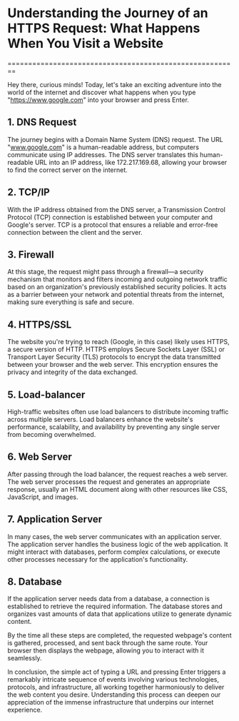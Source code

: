 # Understanding the Journey of an HTTPS Request: What Happens When You Visit a Website
========================================================

Hey there, curious minds! Today, let's take an exciting adventure into the world of the internet and discover what happens when you type "https://www.google.com" into your browser and press Enter.

## 1. **DNS Request**

The journey begins with a Domain Name System (DNS) request. The URL "www.google.com" is a human-readable address, but computers communicate using IP addresses. The DNS server translates this human-readable URL into an IP address, like 172.217.169.68, allowing your browser to find the correct server on the internet.

## 2. **TCP/IP**

With the IP address obtained from the DNS server, a Transmission Control Protocol (TCP) connection is established between your computer and Google's server. TCP is a protocol that ensures a reliable and error-free connection between the client and the server.

## 3. **Firewall**

At this stage, the request might pass through a firewall—a security mechanism that monitors and filters incoming and outgoing network traffic based on an organization's previously established security policies. It acts as a barrier between your network and potential threats from the internet, making sure everything is safe and secure.

## 4. **HTTPS/SSL**

The website you're trying to reach (Google, in this case) likely uses HTTPS, a secure version of HTTP. HTTPS employs Secure Sockets Layer (SSL) or Transport Layer Security (TLS) protocols to encrypt the data transmitted between your browser and the web server. This encryption ensures the privacy and integrity of the data exchanged.

## 5. **Load-balancer**

High-traffic websites often use load balancers to distribute incoming traffic across multiple servers. Load balancers enhance the website's performance, scalability, and availability by preventing any single server from becoming overwhelmed.

## 6. **Web Server**

After passing through the load balancer, the request reaches a web server. The web server processes the request and generates an appropriate response, usually an HTML document along with other resources like CSS, JavaScript, and images.

## 7. **Application Server**

In many cases, the web server communicates with an application server. The application server handles the business logic of the web application. It might interact with databases, perform complex calculations, or execute other processes necessary for the application's functionality.

## 8. **Database**

If the application server needs data from a database, a connection is established to retrieve the required information. The database stores and organizes vast amounts of data that applications utilize to generate dynamic content.

By the time all these steps are completed, the requested webpage's content is gathered, processed, and sent back through the same route. Your browser then displays the webpage, allowing you to interact with it seamlessly.

In conclusion, the simple act of typing a URL and pressing Enter triggers a remarkably intricate sequence of events involving various technologies, protocols, and infrastructure, all working together harmoniously to deliver the web content you desire. Understanding this process can deepen our appreciation of the immense infrastructure that underpins our internet experience.
